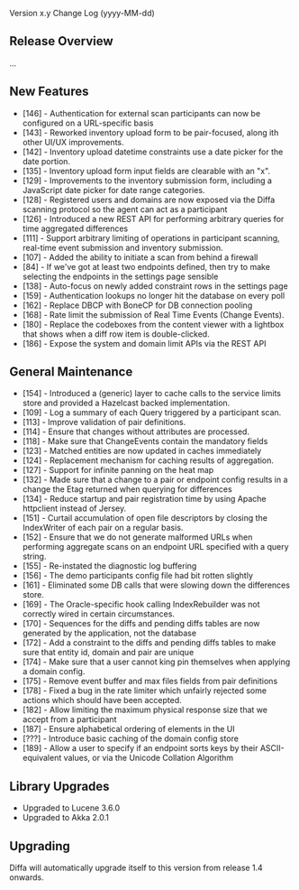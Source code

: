  Version x.y Change Log (yyyy-MM-dd)

## Release Overview

...

## New Features

* [146] - Authentication for external scan participants can now be configured on a URL-specific basis
* [143] - Reworked inventory upload form to be pair-focused, along ith other UI/UX improvements.
* [142] - Inventory upload datetime constraints use a date picker for the date portion.
* [135] - Inventory upload form input fields are clearable with an "x".
* [129] - Improvements to the inventory submission form, including a JavaScript date picker for date range categories.
* [128] - Registered users and domains are now exposed via the Diffa scanning protocol so the agent can act as a participant
* [126] - Introduced a new REST API for performing arbitrary queries for time aggregated differences
* [111] - Support arbitrary limiting of operations in participant scanning, real-time event submission and inventory submission.
* [107] - Added the ability to initiate a scan from behind a firewall
* [84]  - If we've got at least two endpoints defined, then try to make selecting the endpoints in the settings page sensible
* [138] - Auto-focus on newly added constraint rows in the settings page
* [159] - Authentication lookups no longer hit the database on every poll
* [162] - Replace DBCP with BoneCP for DB connection pooling 
* [168] - Rate limit the submission of Real Time Events (Change Events).
* [180] - Replace the codeboxes from the content viewer with a lightbox that shows when a diff row item is double-clicked.
* [186] - Expose the system and domain limit APIs via the REST API

## General Maintenance

* [154] - Introduced a (generic) layer to cache calls to the service limits store and provided a Hazelcast backed implementation.
* [109] - Log a summary of each Query triggered by a participant scan.
* [113] - Improve validation of pair definitions.
* [114] - Ensure that changes without attributes are processed.
* [118] - Make sure that ChangeEvents contain the mandatory fields
* [123] - Matched entities are now updated in caches immediately
* [124] - Replacement mechanism for caching results of aggregation.
* [127] - Support for infinite panning on the heat map
* [132] - Made sure that a change to a pair or endpoint config results in a change the Etag returned when querying for differences
* [134] - Reduce startup and pair registration time by using Apache httpclient instead of Jersey.
* [151] - Curtail accumulation of open file descriptors by closing the IndexWriter of each pair on a regular basis.
* [152] - Ensure that we do not generate malformed URLs when performing aggregate scans on an endpoint URL specified with a query string.
* [155] - Re-instated the diagnostic log buffering
* [156] - The demo participants config file had bit rotten slightly
* [161] - Eliminated some DB calls that were slowing down the differences store.
* [169] - The Oracle-specific hook calling IndexRebuilder was not correctly wired in certain circumstances.
* [170] - Sequences for the diffs and pending diffs tables are now generated by the application, not the database
* [172] - Add a constraint to the diffs and pending diffs tables to make sure that entity id, domain and pair are unique
* [174] - Make sure that a user cannot king pin themselves when applying a domain config.
* [175] - Remove event buffer and max files fields from pair definitions
* [178] - Fixed a bug in the rate limiter which unfairly rejected some actions which should have been accepted.
* [182] - Allow limiting the maximum physical response size that we accept from a participant
* [187] - Ensure alphabetical ordering of elements in the UI
* [???] - Introduce basic caching of the domain config store
* [189] - Allow a user to specify if an endpoint sorts keys by their ASCII-equivalent values, or via the Unicode Collation Algorithm

## Library Upgrades

* Upgraded to Lucene 3.6.0
* Upgraded to Akka 2.0.1

## Upgrading

Diffa will automatically upgrade itself to this version from release 1.4 onwards.
